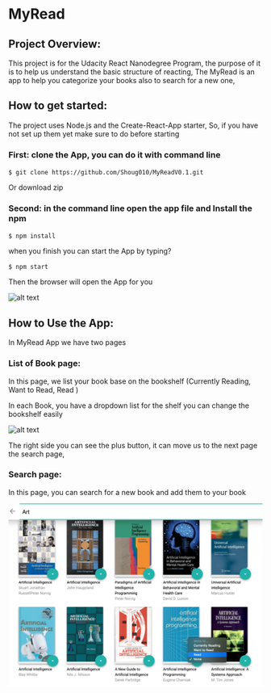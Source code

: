 # MyRead 

## Project Overview:

This project is for the Udacity React Nanodegree Program, the purpose of it is to help us understand the basic structure of reacting, 
The MyRead is an app to help you categorize your books also to search for a new one,

## How to get started:

The project uses Node.js and the Create-React-App starter,
So, if you have not set up them yet make sure to do before starting 

### First: clone the App, you can do it with command line 
```
$ git clone https://github.com/Shoug010/MyReadV0.1.git
```
   Or download zip 

### Second: in the command line open the app file and Install the npm 
```
$ npm install
```
when you finish you can start the App by typing? 
```
$ npm start
```
Then the browser will open the App for you
 
 ![alt text](https://github.com/Shoug010/MyReadV0.1/blob/main/MyRead.png)

## How to Use the App:
In MyRead App we have two pages 

### List of Book page: 
In this page, we list your book base on the bookshelf (Currently Reading, Want to Read, Read ) 

In each Book, you have a dropdown list for the shelf you can change the bookshelf easily

 ![alt text](https://github.com/Shoug010/MyReadV0.1/blob/main/ListBook.png)

The right side you can see the plus button, it can move us to the next page the search page,

### Search page: 
In this page, you can search for a new book and add them to your book

![alt text](https://github.com/Shoug010/MyReadV0.1/blob/main/Search.png)



 

